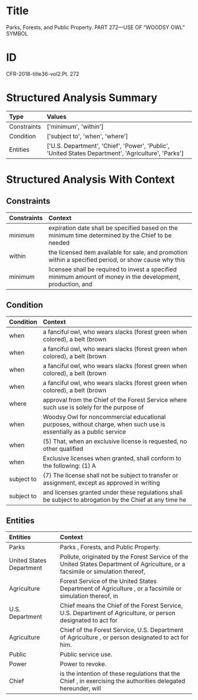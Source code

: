 # Title

 Parks, Forests, and Public Property. PART 272—USE OF “WOODSY OWL” SYMBOL


# ID

 CFR-2018-title36-vol2.Pt. 272


# Structured Analysis Summary

| Type        | Values                                                                                              |
|:------------|:----------------------------------------------------------------------------------------------------|
| Constraints | ['minimum', 'within']                                                                               |
| Condition   | ['subject to', 'when', 'where']                                                                     |
| Entities    | ['U.S. Department', 'Chief', 'Power', 'Public', 'United States Department', 'Agriculture', 'Parks'] |


# Structured Analysis With Context

 


## Constraints

| Constraints   | Context                                                                                                      |
|:--------------|:-------------------------------------------------------------------------------------------------------------|
| minimum       | expiration date shall be specified based on the minimum time determined by the Chief to be needed            |
| within        | the licensed item available for sale, and promotion within a specified period, or show cause why this        |
| minimum       | licensee shall be required to invest a specified minimum amount of money in the development, production, and |


## Condition

| Condition   | Context                                                                                                             |
|:------------|:--------------------------------------------------------------------------------------------------------------------|
| when        | a fanciful owl, who wears slacks (forest green when  colored), a belt (brown                                        |
| when        | a fanciful owl, who wears slacks (forest green when  colored), a belt (brown                                        |
| when        | a fanciful owl, who wears slacks (forest green when  colored), a belt (brown                                        |
| when        | a fanciful owl, who wears slacks (forest green when  colored), a belt (brown                                        |
| where       | approval from the Chief of the Forest Service where such use is solely for the purpose of                           |
| when        | Woodsy Owl for noncommercial educational purposes, without charge, when such use is essentially as a public service |
| when        | (5) That,  when an exclusive license is requested, no other qualified                                               |
| when        | Exclusive licenses  when granted, shall conform to the following: (1) A                                             |
| subject to  | (7) The license shall not be  subject to transfer or assignment, except as approved in writing                      |
| subject to  | and licenses granted under these regulations shall be subject to abrogation by the Chief at any time he             |


## Entities

| Entities                 | Context                                                                                                                         |
|:-------------------------|:--------------------------------------------------------------------------------------------------------------------------------|
| Parks                    | Parks , Forests, and Public Property.                                                                                           |
| United States Department | Pollute, originated by the Forest Service of the United States Department of Agriculture, or a facsimile or simulation thereof, |
| Agriculture              | Forest Service of the United States Department of Agriculture , or a facsimile or simulation thereof, in                        |
| U.S. Department          | Chief means the Chief of the Forest Service, U.S. Department of Agriculture, or person designated to act for                    |
| Agriculture              | Chief of the Forest Service, U.S. Department of Agriculture , or person designated to act for him.                              |
| Public                   | Public  service use.                                                                                                            |
| Power                    | Power  to revoke.                                                                                                               |
| Chief                    | is the intention of these regulations that the Chief , in exercising the authorities delegated hereunder, will                  |


